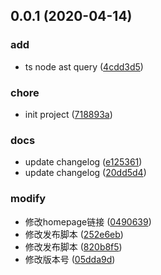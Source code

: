 ## 0.0.1 (2020-04-14)


### add

* ts node ast query ([4cdd3d5](https://github.com/chenshengshui/typescriptQuery/commit/4cdd3d5ce979eb80969fd85c7b25bd72be435818))

### chore

* init project ([718893a](https://github.com/chenshengshui/typescriptQuery/commit/718893af80e5e2f3d448bed6f31a577af2fbbf27))

### docs

* update changelog ([e125361](https://github.com/chenshengshui/typescriptQuery/commit/e125361d40663a61734bed7827523fc62a1f96fc))
* update changelog ([20dd5d4](https://github.com/chenshengshui/typescriptQuery/commit/20dd5d45607bf567cc2e4901dbcc9eda9504a2d9))

### modify

* 修改homepage链接 ([0490639](https://github.com/chenshengshui/typescriptQuery/commit/04906394e68e995aa2b2c80837c30c45af33d627))
* 修改发布脚本 ([252e6eb](https://github.com/chenshengshui/typescriptQuery/commit/252e6ebaffea3becf5349d50695aa89b9b5a4992))
* 修改发布脚本 ([820b8f5](https://github.com/chenshengshui/typescriptQuery/commit/820b8f5cc59e6b790edff96c8481da858dbf2c73))
* 修改版本号 ([05dda9d](https://github.com/chenshengshui/typescriptQuery/commit/05dda9dd99dc827796eb1e8a43f66391a5006888))



